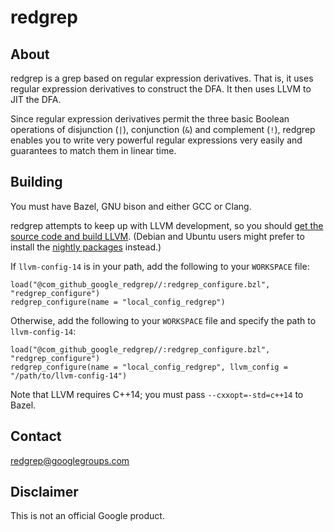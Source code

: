 # redgrep

## About

redgrep is a grep based on regular expression derivatives. That is, it uses
regular expression derivatives to construct the DFA. It then uses LLVM to JIT
the DFA.

Since regular expression derivatives permit the three basic Boolean operations
of disjunction (`|`), conjunction (`&`) and complement (`!`), redgrep enables
you to write very powerful regular expressions very easily and guarantees to
match them in linear time.

## Building

You must have Bazel, GNU bison and either GCC or Clang.

redgrep attempts to keep up with LLVM development, so you should
[get the source code and build LLVM](https://llvm.org/docs/GettingStarted.html#getting-the-source-code-and-building-llvm).
(Debian and Ubuntu users might prefer to install the
[nightly packages](https://apt.llvm.org/) instead.)

If `llvm-config-14` is in your path, add the following to your `WORKSPACE` file:

```
load("@com_github_google_redgrep//:redgrep_configure.bzl", "redgrep_configure")
redgrep_configure(name = "local_config_redgrep")
```

Otherwise, add the following to your `WORKSPACE` file and specify the path to
`llvm-config-14`:

```
load("@com_github_google_redgrep//:redgrep_configure.bzl", "redgrep_configure")
redgrep_configure(name = "local_config_redgrep", llvm_config = "/path/to/llvm-config-14")
```

Note that LLVM requires C++14; you must pass `--cxxopt=-std=c++14` to Bazel.

## Contact

[redgrep@googlegroups.com](mailto:redgrep@googlegroups.com)

## Disclaimer

This is not an official Google product.
